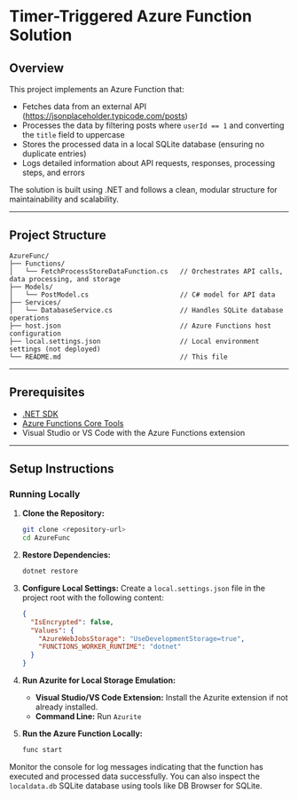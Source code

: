 # Timer-Triggered Azure Function Solution

## Overview
This project implements an Azure Function that:
- Fetches data from an external API (https://jsonplaceholder.typicode.com/posts)
- Processes the data by filtering posts where `userId == 1` and converting the `title` field to uppercase
- Stores the processed data in a local SQLite database (ensuring no duplicate entries)
- Logs detailed information about API requests, responses, processing steps, and errors

The solution is built using .NET and follows a clean, modular structure for maintainability and scalability.

---

## Project Structure
```
AzureFunc/
├── Functions/
│   └── FetchProcessStoreDataFunction.cs   // Orchestrates API calls, data processing, and storage
├── Models/
│   └── PostModel.cs                       // C# model for API data
├── Services/
│   └── DatabaseService.cs                 // Handles SQLite database operations
├── host.json                              // Azure Functions host configuration
├── local.settings.json                    // Local environment settings (not deployed)
└── README.md                              // This file
```

---

## Prerequisites
- [.NET SDK](https://dotnet.microsoft.com/download)
- [Azure Functions Core Tools](https://docs.microsoft.com/en-us/azure/azure-functions/functions-run-local)
- Visual Studio or VS Code with the Azure Functions extension

---

## Setup Instructions

### Running Locally
1. **Clone the Repository:**
   ```bash
   git clone <repository-url>
   cd AzureFunc
   ```

2. **Restore Dependencies:**
   ```bash
   dotnet restore
   ```

3. **Configure Local Settings:** Create a `local.settings.json` file in the project root with the following content:
   ```json
   {
     "IsEncrypted": false,
     "Values": {
       "AzureWebJobsStorage": "UseDevelopmentStorage=true",
       "FUNCTIONS_WORKER_RUNTIME": "dotnet"
     }
   }
   ```

4. **Run Azurite for Local Storage Emulation:**
   - **Visual Studio/VS Code Extension:** Install the Azurite extension if not already installed.
   - **Command Line:** Run `Azurite`

5. **Run the Azure Function Locally:**
   ```bash
   func start
   ```

Monitor the console for log messages indicating that the function has executed and processed data successfully. You can also inspect the `localdata.db` SQLite database using tools like DB Browser for SQLite.
